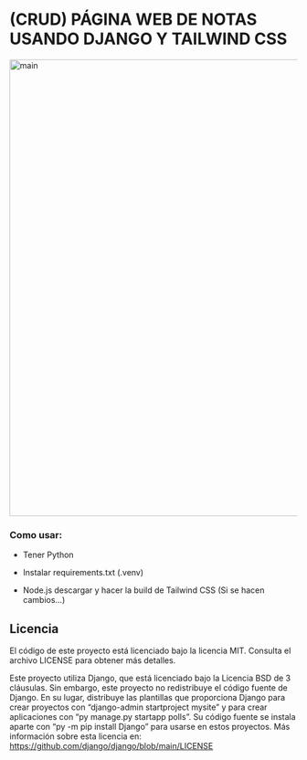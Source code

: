 # (CRUD) PÁGINA WEB DE NOTAS USANDO DJANGO Y TAILWIND CSS

<img src="https://github.com/SergiCodeDev/notas-web-dj-tw/blob/main/README/INDEX.png?raw=true" alt="main" width="800" />

### Como usar:
- Tener Python

- Instalar requirements.txt (.venv)

- Node.js descargar y hacer la build de Tailwind CSS (Si se hacen cambios...)

## Licencia
El código de este proyecto está licenciado bajo la licencia MIT. Consulta el archivo LICENSE para obtener más detalles.

Este proyecto utiliza Django, que está licenciado bajo la Licencia BSD de 3 cláusulas. Sin embargo, este proyecto no redistribuye el código fuente de Django. En su lugar, distribuye las plantillas que proporciona Django para crear proyectos con “django-admin startproject mysite” y para crear aplicaciones con “py manage.py startapp polls”. Su código fuente se instala aparte con “py -m pip install Django” para usarse en estos proyectos. Más información sobre esta licencia en: <a href="https://github.com/django/django/blob/main/LICENSE" target="_blank">https://github.com/django/django/blob/main/LICENSE</a>